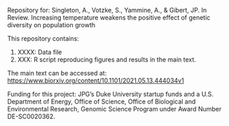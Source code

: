 Repository for: Singleton, A., Votzke, S., Yammine, A., & Gibert, JP. In Review. Increasing temperature weakens the positive effect of genetic diversity on population growth

This repository contains:

1) XXXX: Data file
2) XXX: R script reproducing figures and results in the main text.

The main text can be accessed at: https://www.biorxiv.org/content/10.1101/2021.05.13.444034v1 


Funding for this project: JPG’s Duke University startup funds and a U.S. Department of Energy, Office of Science, Office of Biological and Environmental Research, Genomic Science Program under Award Number DE-SC0020362.


